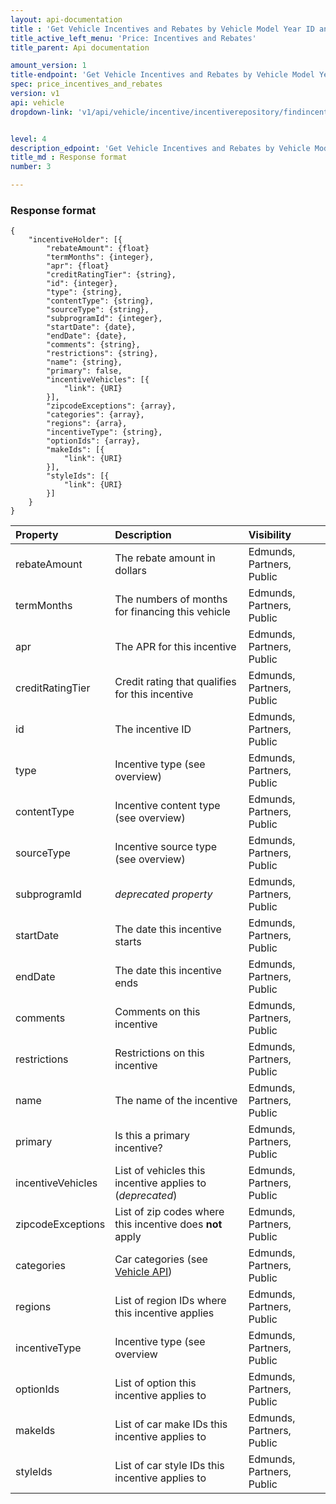 ```yaml
---
layout: api-documentation
title : 'Get Vehicle Incentives and Rebates by Vehicle Model Year ID and Zipcode'
title_active_left_menu: 'Price: Incentives and Rebates'
title_parent: Api documentation

amount_version: 1
title-endpoint: 'Get Vehicle Incentives and Rebates by Vehicle Model Year ID and Zipcode'
spec: price_incentives_and_rebates
version: v1
api: vehicle
dropdown-link: 'v1/api/vehicle/incentive/incentiverepository/findincentivesbymodelyearidandzipcode'


level: 4
description_edpoint: 'Get Vehicle Incentives and Rebates by Vehicle Model Year ID and Zipcode'
title_md : Response format
number: 3

---
```


### Response format

	{
	    "incentiveHolder": [{
	        "rebateAmount": {float}
	        "termMonths": {integer},
	        "apr": {float}
	        "creditRatingTier": {string},
	        "id": {integer},
	        "type": {string},
	        "contentType": {string},
	        "sourceType": {string},
	        "subprogramId": {integer},
	        "startDate": {date},
	        "endDate": {date},
	        "comments": {string},
	        "restrictions": {string},
	        "name": {string},
	        "primary": false,
	        "incentiveVehicles": [{
	            "link": {URI}
	        }],
	        "zipcodeExceptions": {array},
	        "categories": {array},
	        "regions": {arra},
	        "incentiveType": {string},
	        "optionIds": {array},
	        "makeIds": [{
	            "link": {URI}
	        }],
	        "styleIds": [{
	            "link": {URI}
	        }]
	    }
	}
	
| Property      	| Description                                              	| Visibility                |
|:------------------|:----------------------------------------------------------|:------------------------- |
| rebateAmount  	| The rebate amount in dollars			                   	| Edmunds, Partners, Public |
| termMonths		| The numbers of months for financing this vehicle         	| Edmunds, Partners, Public |
| apr				| The APR for this incentive			                   	| Edmunds, Partners, Public |
| creditRatingTier  | Credit rating that qualifies for this incentive          	| Edmunds, Partners, Public |
| id				| The incentive ID						                   	| Edmunds, Partners, Public |
| type  			| Incentive type (see overview)				                | Edmunds, Partners, Public |
| contentType  		| Incentive content type (see overview)		                | Edmunds, Partners, Public |
| sourceType  		| Incentive source type (see overview)				        | Edmunds, Partners, Public |
| subprogramId	 	| *deprecated property*				                   		| Edmunds, Partners, Public |
| startDate  		| The date this incentive starts		                   	| Edmunds, Partners, Public |
| endDate  			| The date this incentive ends			                   	| Edmunds, Partners, Public |
| comments  		| Comments on this incentive			                   	| Edmunds, Partners, Public |
| restrictions  	| Restrictions on this incentive			                   	| Edmunds, Partners, Public |
| name  			| The name of the incentive				                   	| Edmunds, Partners, Public |
| primary  			| Is this a primary incentive?			                   	| Edmunds, Partners, Public |
| incentiveVehicles | List of vehicles this incentive applies to (*deprecated*)	| Edmunds, Partners, Public |
| zipcodeExceptions | List of zip codes where this incentive does **not** apply | Edmunds, Partners, Public |
| categories		| Car categories (see [Vehicle API](/api-documentation/vehicle/))   	| Edmunds, Partners, Public |
| regions  			| List of region IDs where this incentive applies           	| Edmunds, Partners, Public |
| incentiveType  	| Incentive type (see overview			                   	| Edmunds, Partners, Public |
| optionIds  		| List of option this incentive applies to                 	| Edmunds, Partners, Public |
| makeIds  			| List of car make IDs this incentive applies to           	| Edmunds, Partners, Public |
| styleIds		  	| List of car style IDs this incentive applies to			| Edmunds, Partners, Public |


